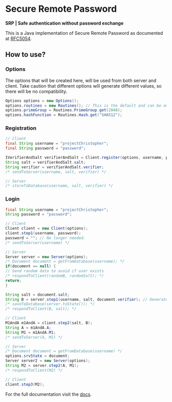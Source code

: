 # Secure Remote Password
**SRP | Safe authentication without password exchange**

This is a Java implementation of Secure Remote Password as documented at [RFC5054](https://datatracker.ietf.org/doc/html/rfc5054).

## How to use?

### Options
The options that will be created here, will be used from both server and client.
Take caution that different options will generate different values, so there will be no compatibility.

```java
Options options = new Options();
options.routines = new Routines(); // This is the default and can be ommited. You can write your own routines by inheriting the routines clss
options.primeGroup = Routines.PrimeGroup.get(2048);
options.hashFunction = Routines.Hash.get("SHA512");
```

### Registration

```java
// Client
final String username = "projectChristopher";
final String password = "password";

IVerifierAndSalt verifierAndSalt = Client.register(options, username, password);
String salt = verifierAndSalt.salt;
String verifier = verifierAndSalt.verifier;
/* sendToServer(username, salt, verifier) */

// Server
/* storeToDatabase(username, salt, verifier) */
```

### Login
```java
final String username = "projectChristopher";
String password = "password";

// Client
Client client = new Client(options);
client.step1(username, password);
password = ""; // No longer needed.
/* sendToServer(username) */

// Server
Server server = new Server(options);
/* Document document = getFromDatabase(username); */
if(document == null) {
// Send random data to avoid if user exists
/* respondToClient(randomB, randomSalt); */
return;
}

String salt = document.salt;
String B = server.step1(username, salt, document.verifier); // Generate server's public key
/* saveToDatabase(server.toState()); */
/* respondToClient(B, salt); */

// Client
M1AndA m1AndA = client.step2(salt, B);
String A = m1AndA.A;
String M1 = m1AndA.M1;
/* sendToServer(A, M1) */

// Server
/* Document document = getFromDatabase(username) */
options.srvState = document;
Server server2 = new Server(options);
String M2 = server.step2(A, M1);
/* respondToClient(M2) */

// Client
client.step3(M2);
```

For the full documentation visit the [docs](https://project-christopher.com/docs/srp/installation).
